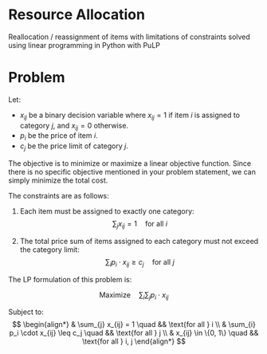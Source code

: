 # Resource Allocation
Reallocation / reassignment of items with limitations of constraints solved using linear programming in Python with PuLP

# Problem
Let:
- $x_{ij}$ be a binary decision variable where $x_{ij} = 1$ if item $i$ is assigned to category $j$, and $x_{ij} = 0$ otherwise.
- $p_i$ be the price of item $i$.
- $c_j$ be the price limit of category $j$.

The objective is to minimize or maximize a linear objective function. Since there is no specific objective mentioned in your problem statement, we can simply minimize the total cost.

The constraints are as follows:
1. Each item must be assigned to exactly one category:
$$\sum_{j} x_{ij} = 1 \quad \text{for all } i$$

2. The total price sum of items assigned to each category must not exceed the category limit:
$$\sum_{i} p_i \cdot x_{ij} \geq c_j \quad \text{for all } j$$

The LP formulation of this problem is:

$$
\text{Maximize} \quad \sum_{i} \sum_{j} p_i \cdot x_{ij}
$$

Subject to:
$$
\begin{align*}
& \sum_{j} x_{ij} = 1 \quad && \text{for all } i \\
& \sum_{i} p_i \cdot x_{ij} \leq c_j \quad && \text{for all } j \\
& x_{ij} \in \{0, 1\} \quad && \text{for all } i, j
\end{align*}
$$